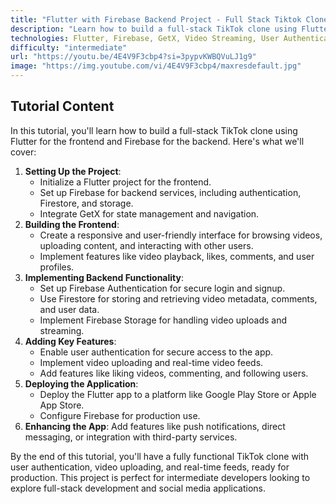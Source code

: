 ```yaml
---
title: "Flutter with Firebase Backend Project - Full Stack Tiktok Clone App | GetX"
description: "Learn how to build a full-stack TikTok clone using Flutter for the frontend and Firebase for the backend. This tutorial covers video uploading, real-time feeds, user authentication, and state management with GetX."
technologies: Flutter, Firebase, GetX, Video Streaming, User Authentication, Fullstack Development
difficulty: "intermediate"
url: "https://youtu.be/4E4V9F3cbp4?si=3pypvKWBQVuLJ1g9"
image: "https://img.youtube.com/vi/4E4V9F3cbp4/maxresdefault.jpg"
---
```


## Tutorial Content

In this tutorial, you'll learn how to build a full-stack TikTok clone using Flutter for the frontend and Firebase for the backend. Here's what we'll cover:

1. **Setting Up the Project**:
   - Initialize a Flutter project for the frontend.
   - Set up Firebase for backend services, including authentication, Firestore, and storage.
   - Integrate GetX for state management and navigation.
2. **Building the Frontend**:
   - Create a responsive and user-friendly interface for browsing videos, uploading content, and interacting with other users.
   - Implement features like video playback, likes, comments, and user profiles.
3. **Implementing Backend Functionality**:
   - Set up Firebase Authentication for secure login and signup.
   - Use Firestore for storing and retrieving video metadata, comments, and user data.
   - Implement Firebase Storage for handling video uploads and streaming.
4. **Adding Key Features**:
   - Enable user authentication for secure access to the app.
   - Implement video uploading and real-time video feeds.
   - Add features like liking videos, commenting, and following users.
5. **Deploying the Application**:
   - Deploy the Flutter app to a platform like Google Play Store or Apple App Store.
   - Configure Firebase for production use.
6. **Enhancing the App**: Add features like push notifications, direct messaging, or integration with third-party services.

By the end of this tutorial, you'll have a fully functional TikTok clone with user authentication, video uploading, and real-time feeds, ready for production. This project is perfect for intermediate developers looking to explore full-stack development and social media applications.